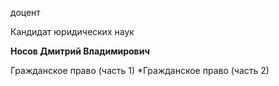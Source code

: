 доцент

Кандидат юридических наук

**Носов Дмитрий Владимирович**

Гражданское право (часть 1)
	*Гражданское право (часть 2)